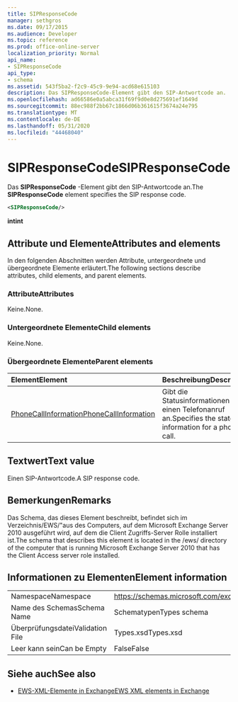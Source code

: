 ```yaml
---
title: SIPResponseCode
manager: sethgros
ms.date: 09/17/2015
ms.audience: Developer
ms.topic: reference
ms.prod: office-online-server
localization_priority: Normal
api_name:
- SIPResponseCode
api_type:
- schema
ms.assetid: 543f5ba2-f2c9-45c9-9e94-acd68e615103
description: Das SIPResponseCode-Element gibt den SIP-Antwortcode an.
ms.openlocfilehash: ad66586e0a5abca31f69f9d0e8d275691ef1649d
ms.sourcegitcommit: 88ec988f2bb67c1866d06b361615f3674a24e795
ms.translationtype: MT
ms.contentlocale: de-DE
ms.lasthandoff: 05/31/2020
ms.locfileid: "44468040"
---
```

# <a name="sipresponsecode"></a><span data-ttu-id="8a505-103">SIPResponseCode</span><span class="sxs-lookup"><span data-stu-id="8a505-103">SIPResponseCode</span></span>

<span data-ttu-id="8a505-104">Das **SIPResponseCode** -Element gibt den SIP-Antwortcode an.</span><span class="sxs-lookup"><span data-stu-id="8a505-104">The **SIPResponseCode** element specifies the SIP response code.</span></span> 
  
```xml
<SIPResponseCode/>
```

 <span data-ttu-id="8a505-105">**int**</span><span class="sxs-lookup"><span data-stu-id="8a505-105">**int**</span></span>
## <a name="attributes-and-elements"></a><span data-ttu-id="8a505-106">Attribute und Elemente</span><span class="sxs-lookup"><span data-stu-id="8a505-106">Attributes and elements</span></span>

<span data-ttu-id="8a505-107">In den folgenden Abschnitten werden Attribute, untergeordnete und übergeordnete Elemente erläutert.</span><span class="sxs-lookup"><span data-stu-id="8a505-107">The following sections describe attributes, child elements, and parent elements.</span></span>
  
### <a name="attributes"></a><span data-ttu-id="8a505-108">Attribute</span><span class="sxs-lookup"><span data-stu-id="8a505-108">Attributes</span></span>

<span data-ttu-id="8a505-109">Keine.</span><span class="sxs-lookup"><span data-stu-id="8a505-109">None.</span></span>
  
### <a name="child-elements"></a><span data-ttu-id="8a505-110">Untergeordnete Elemente</span><span class="sxs-lookup"><span data-stu-id="8a505-110">Child elements</span></span>

<span data-ttu-id="8a505-111">Keine.</span><span class="sxs-lookup"><span data-stu-id="8a505-111">None.</span></span>
  
### <a name="parent-elements"></a><span data-ttu-id="8a505-112">Übergeordnete Elemente</span><span class="sxs-lookup"><span data-stu-id="8a505-112">Parent elements</span></span>

|<span data-ttu-id="8a505-113">**Element**</span><span class="sxs-lookup"><span data-stu-id="8a505-113">**Element**</span></span>|<span data-ttu-id="8a505-114">**Beschreibung**</span><span class="sxs-lookup"><span data-stu-id="8a505-114">**Description**</span></span>|
|:-----|:-----|
|[<span data-ttu-id="8a505-115">PhoneCallInformation</span><span class="sxs-lookup"><span data-stu-id="8a505-115">PhoneCallInformation</span></span>](phonecallinformation.md) <br/> |<span data-ttu-id="8a505-116">Gibt die Statusinformationen für einen Telefonanruf an.</span><span class="sxs-lookup"><span data-stu-id="8a505-116">Specifies the state information for a phone call.</span></span>  <br/> |
   
## <a name="text-value"></a><span data-ttu-id="8a505-117">Textwert</span><span class="sxs-lookup"><span data-stu-id="8a505-117">Text value</span></span>

<span data-ttu-id="8a505-118">Einen SIP-Antwortcode.</span><span class="sxs-lookup"><span data-stu-id="8a505-118">A SIP response code.</span></span>
  
## <a name="remarks"></a><span data-ttu-id="8a505-119">Bemerkungen</span><span class="sxs-lookup"><span data-stu-id="8a505-119">Remarks</span></span>

<span data-ttu-id="8a505-120">Das Schema, das dieses Element beschreibt, befindet sich im Verzeichnis/EWS/"aus des Computers, auf dem Microsoft Exchange Server 2010 ausgeführt wird, auf dem die Client Zugriffs-Server Rolle installiert ist.</span><span class="sxs-lookup"><span data-stu-id="8a505-120">The schema that describes this element is located in the /ews/ directory of the computer that is running Microsoft Exchange Server 2010 that has the Client Access server role installed.</span></span>
  
## <a name="element-information"></a><span data-ttu-id="8a505-121">Informationen zu Elementen</span><span class="sxs-lookup"><span data-stu-id="8a505-121">Element information</span></span>

|||
|:-----|:-----|
|<span data-ttu-id="8a505-122">Namespace</span><span class="sxs-lookup"><span data-stu-id="8a505-122">Namespace</span></span>  <br/> |https://schemas.microsoft.com/exchange/services/2006/types  <br/> |
|<span data-ttu-id="8a505-123">Name des Schemas</span><span class="sxs-lookup"><span data-stu-id="8a505-123">Schema Name</span></span>  <br/> |<span data-ttu-id="8a505-124">Schematypen</span><span class="sxs-lookup"><span data-stu-id="8a505-124">Types schema</span></span>  <br/> |
|<span data-ttu-id="8a505-125">Überprüfungsdatei</span><span class="sxs-lookup"><span data-stu-id="8a505-125">Validation File</span></span>  <br/> |<span data-ttu-id="8a505-126">Types.xsd</span><span class="sxs-lookup"><span data-stu-id="8a505-126">Types.xsd</span></span>  <br/> |
|<span data-ttu-id="8a505-127">Leer kann sein</span><span class="sxs-lookup"><span data-stu-id="8a505-127">Can be Empty</span></span>  <br/> |<span data-ttu-id="8a505-128">False</span><span class="sxs-lookup"><span data-stu-id="8a505-128">False</span></span>  <br/> |
   
## <a name="see-also"></a><span data-ttu-id="8a505-129">Siehe auch</span><span class="sxs-lookup"><span data-stu-id="8a505-129">See also</span></span>



- [<span data-ttu-id="8a505-130">EWS-XML-Elemente in Exchange</span><span class="sxs-lookup"><span data-stu-id="8a505-130">EWS XML elements in Exchange</span></span>](ews-xml-elements-in-exchange.md)

